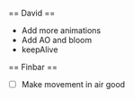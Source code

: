 == David ==

- Add more animations
- Add AO and bloom
- keepAlive

== Finbar ==

- [ ] Make movement in air good
